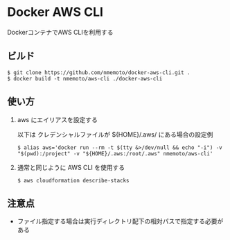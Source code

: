 # Docker AWS CLI
DockerコンテナでAWS CLIを利用する

## ビルド
```
$ git clone https://github.com/nmemoto/docker-aws-cli.git .
$ docker build -t nmemoto/aws-cli ./docker-aws-cli
```

## 使い方
1. aws にエイリアスを設定する

    以下は クレデンシャルファイルが ${HOME}/.aws/ にある場合の設定例
    ```
    $ alias aws='docker run --rm -t $(tty &>/dev/null && echo "-i") -v "$(pwd):/project" -v "${HOME}/.aws:/root/.aws" nmemoto/aws-cli'
    ```
2. 通常と同じように AWS CLI を使用する
    ```
    $ aws cloudformation describe-stacks 
    ```

## 注意点
- ファイル指定する場合は実行ディレクトリ配下の相対パスで指定する必要がある
